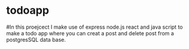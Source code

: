 # todoapp
#In this proejcect I make use of express node.js react and java script to make a todo app where you can creat a post and delete post from a postgresSQL data base.
